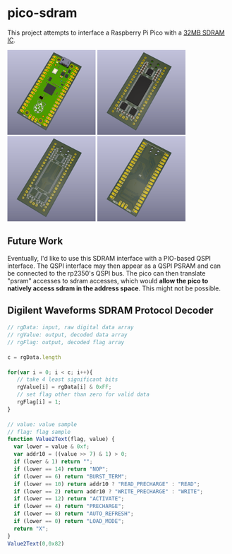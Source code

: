# pico-sdram

This project attempts to interface a Raspberry Pi Pico with a [32MB SDRAM IC](https://www.winbond.com/resource-files/w9825g6kh_a04.pdf).

<p>
  <img src="images/p0.png" width="200" />
  <img src="images/p1.png" width="200" /> 
  <img src="images/p2.png" width="200" />
  <img src="images/p3.png" width="200" />
</p>

## Future Work
Eventually, I'd like to use this SDRAM interface with a PIO-based QSPI interface. The QSPI interface may then appear as a QSPI PSRAM and can be connected to the rp2350's QSPI bus. The pico can then translate "psram" accesses to sdram accesses, which would **allow the pico to natively access sdram in the address space**. This might not be possible.

## Digilent Waveforms SDRAM Protocol Decoder
```js
// rgData: input, raw digital data array
// rgValue: output, decoded data array
// rgFlag: output, decoded flag array

c = rgData.length

for(var i = 0; i < c; i++){
   // take 4 least significant bits
   rgValue[i] = rgData[i] & 0xFF;
   // set flag other than zero for valid data
   rgFlag[i] = 1;
}

// value: value sample
// flag: flag sample
function Value2Text(flag, value) {
  var lower = value & 0xf;
  var addr10 = ((value >> 7) & 1) > 0;
  if (lower & 1) return "";
  if (lower == 14) return "NOP";
  if (lower == 6) return "BURST_TERM";
  if (lower == 10) return addr10 ? "READ_PRECHARGE" : "READ";
  if (lower == 2) return addr10 ? "WRITE_PRECHARGE" : "WRITE";
  if (lower == 12) return "ACTIVATE";
  if (lower == 4) return "PRECHARGE";
  if (lower == 8) return "AUTO_REFRESH";
  if (lower == 0) return "LOAD_MODE";
  return "X";
}
Value2Text(0,0x82)
```
